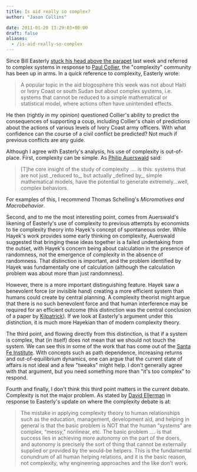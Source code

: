 ```yaml
---
title: Is aid really so complex?
author: "Jason Collins"

date: 2011-01-20 13:29:03+00:00
draft: false
aliases:
  - /is-aid-really-so-complex
---
```


Since Bill Easterly [stuck his head above the parapet](http://www.guardian.co.uk/global-development/poverty-matters/2011/jan/14/ivory-coast-william-bill-easterly) last week and referred to complex systems in response to [Paul Collier](http://www.guardian.co.uk/global-development/poverty-matters/2011/jan/11/ivory-coast-elections-laurent-gbagbo-ousting), the "complexity" community has been up in arms. In a quick reference to complexity, Easterly wrote:


<blockquote>A popular topic in the aid blogosphere this week was not about Haiti or Ivory Coast or south Sudan but about complex systems, i.e. systems that cannot be reduced to a simple mathematical or statistical model, where actions often have unintended effects.</blockquote>


He then (rightly in my opinion) questioned Collier's ability to predict the consequences of supporting a coup, including Collier's chain of predictions about the actions of various levels of Ivory Coast army officers. With what confidence can the course of a civil conflict be predicted? Not much if previous conflicts are any guide.

Although I agree with Easterly's analysis, his use of complexity is out-of-place. First, complexity can be simple. As [Philip Auerswald](http://thecomingprosperity.blogspot.com/2011/01/complexity-not-as-simple-as-bill.html) said:


<blockquote>[T]he core insight of the study of complexity .... is this: systems that are not just _reduced to_, but actually _defined by_, simple mathematical models, have the potential to generate extremely...well, complex behaviors.</blockquote>


For examples of this, I recommend Thomas Schelling's *Micromotives and Macrobehavior*.

Second, and to me the most interesting point, comes from Auerswald's likening of Easterly's use of complexity to previous attempts by economists to tie complexity theory into Hayek's concept of spontaneous order. While Hayek's work provides some early thinking on complexity, Auerswald suggested that bringing these ideas together is a failed undertaking from the outset, with Hayek's concern being about calculation in the presence of randomness, not the emergence of complexity in the absence of randomness. That distinction is important, and the problem identified by Hayek was fundamentally one of calculation (although the calculation problem was about more than just randomness).

However, there is a more important distinguishing feature. Hayek saw a benevolent force (or invisible hand) creating a more efficient system than humans could create by central planning. A complexity theorist might argue that there is no such benevolent force and that human interference may be required for an efficient outcome (this distinction was the central conclusion of a paper by [Kilpatrick](http://onlinelibrary.wiley.com/doi/10.1002/cplx.1035/abstract)). If we look at Easterly's argument under this distinction, it is much more Hayekian than of modern complexity theory.

The third point, and flowing directly from this distinction, is that if a system is complex, that (in itself) does not mean that we should not touch the system. We can see this in some of the work that has come out of the [Santa Fe Institute](http://www.santafe.edu/). With concepts such as path dependence, increasing returns and out-of-equilibrium dynamics, one can argue that the current state of affairs is not ideal and a few "tweaks" might help. I don't generally agree with that argument, but you need something more than "it's too complex" to respond.

Fourth and finally, I don't think this third point matters in the current debate. Complexity is not the major problem. As stated by [David Ellerman](http://aidwatchers.com/2011/01/complexity-spontaneous-order-blah-blah-blah-and-wow/#comment-23710) in response to Easterly's update on where the complexity debate is at:


<blockquote>The mistake in applying complexity theory to human relationships such as the education, management, development aid, and helping in general is that the basic problem is NOT that the human “systems” are complex, “messy,” nonlinear, etc. The basic problem .... is that success lies in achieving more autonomy on the part of the doers, and autonomy is precisely the sort of thing that cannot be externally supplied or provided by the would-be helpers. This is the fundamental conundrum of all human helping relations, and it is the basic reason, not complexity, why engineering approaches and the like don’t work.</blockquote>
